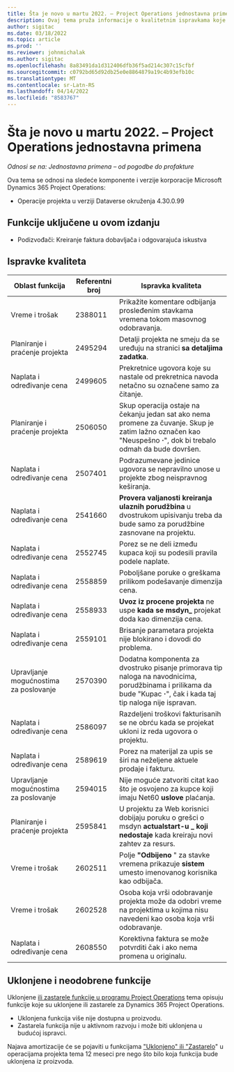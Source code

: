 ```yaml
---
title: Šta je novo u martu 2022. – Project Operations jednostavna primena
description: Ovaj tema pruža informacije o kvalitetnim ispravkama koje su dostupne u izdanju project Operations lite deployment u martu 2022.
author: sigitac
ms.date: 03/18/2022
ms.topic: article
ms.prod: ''
ms.reviewer: johnmichalak
ms.author: sigitac
ms.openlocfilehash: 8a83491da1d312406dfb36f5ad214c307c15cfbf
ms.sourcegitcommit: c0792bd65d92db25e0e8864879a19c4b93efb10c
ms.translationtype: MT
ms.contentlocale: sr-Latn-RS
ms.lasthandoff: 04/14/2022
ms.locfileid: "8583767"
---
```

# <a name="whats-new-march-2022---project-operations-lite-deployment"></a>Šta je novo u martu 2022. – Project Operations jednostavna primena

_Odnosi se na: Jednostavna primena – od pogodbe do profakture_

Ova tema se odnosi na sledeće komponente i verzije korporacije Microsoft Dynamics 365 Project Operations:

- Operacije projekta u verziji Dataverse okruženja 4.30.0.99

## <a name="features-included-in-this-release"></a>Funkcije uključene u ovom izdanju

- Podizvođači: Kreiranje faktura dobavljača i odgovarajuća iskustva

## <a name="quality-updates"></a>Ispravke kvaliteta

| Oblast funkcija | Referentni broj | Ispravka kvaliteta |
| --- | --- | --- |
| Vreme i trošak | 2388011 | Prikažite komentare odbijanja prosleđenim stavkama vremena tokom masovnog odobravanja. |
| Planiranje i praćenje projekta | 2495294 | Detalji projekta ne smeju da se uređuju na stranici **sa detaljima zadatka**. |
| Naplata i određivanje cena | 2499605 | Prekretnice ugovora koje su nastale od prekretnica navoda netačno su označene samo za čitanje. |
| Planiranje i praćenje projekta | 2506050 | Skup operacija ostaje na čekanju jedan sat ako nema promene za čuvanje. Skup je zatim lažno označen kao "Neuspešno **·**", dok bi trebalo odmah da bude dovršen. |
| Naplata i određivanje cena | 2507401 | Podrazumevane jedinice ugovora se nepravilno unose u projekte zbog neispravnog keširanja. |
| Naplata i određivanje cena | 2541660 | **Provera valjanosti kreiranja ulaznih porudžbina** u dvostrukom upisivanju treba da bude samo za porudžbine zasnovane na projektu. |
| Naplata i određivanje cena | 2552745 | Porez se ne deli između kupaca koji su podesili pravila podele naplate. |
| Naplata i određivanje cena | 2558859 | Poboljšane poruke o greškama prilikom podešavanje dimenzija cena. |
| Naplata i određivanje cena | 2558933 | **Uvoz iz procene projekta** ne uspe **kada se msdyn\_** projekat doda kao dimenzija cena. |
| Naplata i određivanje cena | 2559101 | Brisanje parametara projekta nije blokirano i dovodi do problema. |
| Upravljanje mogućnostima za poslovanje | 2570390 | Dodatna komponenta za dvostruko pisanje primorava tip naloga na navodnicima, porudžbinama i prilikama da bude "Kupac **·**", čak i kada taj tip naloga nije ispravan. |
| Naplata i određivanje cena | 2586097 | Razdeljeni troškovi fakturisanih se ne obrću kada se projekat ukloni iz reda ugovora o projektu. |
| Naplata i određivanje cena | 2589619 | Porez na materijal za upis se širi na neželjene aktuele prodaje i fakturu. |
| Upravljanje mogućnostima za poslovanje | 2594015 | Nije moguće zatvoriti citat kao što je osvojeno za kupce koji imaju Net60 **uslove** plaćanja. |
| Planiranje i praćenje projekta | 2595841 | U projektu za Web korisnici dobijaju poruku o grešci o msdyn **actualstart-u \_ koji nedostaje** kada kreiraju novi zahtev za resurs. |
| Vreme i trošak | 2602511 | Polje **"Odbijeno** " za stavke vremena prikazuje **sistem** umesto imenovanog korisnika kao odbijača. |
| Vreme i trošak | 2602528 | Osoba koja vrši odobravanje projekta može da odobri vreme na projektima u kojima nisu navedeni kao osoba koja vrši odobravanje. |
| Naplata i određivanje cena | 2608550 | Korektivna faktura se može potvrditi čak i ako nema promena u originalu. |

## <a name="removed-and-deprecated-features"></a>Uklonjene i neodobrene funkcije

Uklonjene [ili zastarele funkcije u programu Project Operations](../../whats-new/removed-depreciated-features-project.md) tema opisuju funkcije koje su uklonjene ili zastarele za Dynamics 365 Project Operations.

- Uklonjena funkcija više nije dostupna u proizvodu.
- Zastarela funkcija nije u aktivnom razvoju i može biti uklonjena u budućoj ispravci.

Najava amortizacije će se pojaviti u funkcijama ["Uklonjeno" ili "Zastarelo](../../whats-new/removed-depreciated-features-project.md)" u operacijama projekta tema 12 meseci pre nego što bilo koja funkcija bude uklonjena iz proizvoda.
